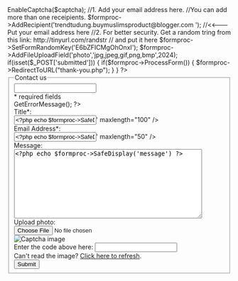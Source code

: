 <?PHP
/*
    Contact Form from HTML Form Guide
    This program is free software published under the
    terms of the GNU Lesser General Public License.
    See this page for more info:
    http://www.html-form-guide.com/contact-form/contact-form-attachment.html
*/
require_once("./include/fgcontactform.php");
require_once("./include/captcha-creator.php");
$formproc = new FGContactForm();
$captcha = new FGCaptchaCreator('scaptcha');
$formproc->EnableCaptcha($captcha);
//1. Add your email address here.
//You can add more than one receipients.
$formproc->AddRecipient('trendtudung.buymuslimsproduct@blogger.com '); //<<---Put your email address here
//2. For better security. Get a random tring from this link: http://tinyurl.com/randstr
// and put it here
$formproc->SetFormRandomKey('E6bZFICMgOhOnxI');
$formproc->AddFileUploadField('photo','jpg,jpeg,gif,png,bmp',2024);
if(isset($_POST['submitted']))
{
   if($formproc->ProcessForm())
   {
        $formproc->RedirectToURL("thank-you.php");
   }
}
?>
<!DOCTYPE html PUBLIC "-//W3C//DTD XHTML 1.0 Strict//EN"  "http://www.w3.org/TR/xhtml1/DTD/xhtml1-strict.dtd">
<html xmlns="http://www.w3.org/1999/xhtml" xml:lang="en-US" lang="en-US">
<head>
      <meta http-equiv='Content-Type' content='text/html; charset=utf-8'/>
      <title>Contact us</title>
      <link rel="STYLESHEET" type="text/css" href="contact.css" />
      <script type='text/javascript' src='scripts/gen_validatorv31.js'></script>
      <script type='text/javascript' src='scripts/fg_captcha_validator.js'></script>
</head>
<body>

<!-- Form Code Start -->
<form id='contactus' action='<?php echo $formproc->GetSelfScript(); ?>' method='post' enctype="multipart/form-data" accept-charset='UTF-8'>

<fieldset >
<legend>Contact us</legend>

<input type='hidden' name='submitted' id='submitted' value='1'/>
<input type='hidden' name='<?php echo $formproc->GetFormIDInputName(); ?>' value='<?php echo $formproc->GetFormIDInputValue(); ?>'/>
<input type='text'  class='spmhidip' name='<?php echo $formproc->GetSpamTrapInputName(); ?>' />

<div class='short_explanation'>* required fields</div>

<div><span class='error'><?php echo $formproc->GetErrorMessage(); ?></span></div>
<div class='container'>
    <label for='name' >Title*: </label><br/>
    <input type='text' name='name' id='name' value='<?php echo $formproc->SafeDisplay('name') ?>' maxlength="100" /><br/>
    <span id='contactus_name_errorloc' class='error'></span>
</div>
<div class='container'>
    <label for='email' >Email Address*:</label><br/>
    <input type='text' name='email' id='email' value='<?php echo $formproc->SafeDisplay('email') ?>' maxlength="50" /><br/>
    <span id='contactus_email_errorloc' class='error'></span>
</div>
<div class='container'>
    <label for='message' >Message:</label><br/>
    <span id='contactus_message_errorloc' class='error'></span>
    <textarea rows="10" cols="50" name='message' id='message'><?php echo $formproc->SafeDisplay('message') ?></textarea>
</div>
<div class='container'>
    <label for='photo' >Upload photo:</label><br/>
    <input type="file" name='photo' id='photo' /><br/>
    <span id='contactus_photo_errorloc' class='error'></span>
</div>
<div class='container'>
    <div><img alt='Captcha image' src='show-captcha.php?rand=1' id='scaptcha_img' /></div>
    <label for='scaptcha' >Enter the code above here:</label>
    <input type='text' name='scaptcha' id='scaptcha' maxlength="10" /><br/>
    <span id='contactus_scaptcha_errorloc' class='error'></span>
    <div class='short_explanation'>Can't read the image?
    <a href='javascript: refresh_captcha_img();'>Click here to refresh</a>.</div>
</div>


<div class='container'>
    <input type='submit' name='Submit' value='Submit' />
</div>

</fieldset>
</form>
<!-- client-side Form Validations:
Uses the excellent form validation script from JavaScript-coder.com-->

<script type='text/javascript'>
// <![CDATA[
    var frmvalidator  = new Validator("contactus");
    frmvalidator.EnableOnPageErrorDisplay();
    frmvalidator.EnableMsgsTogether();
    frmvalidator.addValidation("name","req","Please provide product name");
    frmvalidator.addValidation("email","req","Please provide your email address");
    frmvalidator.addValidation("email","email","Please provide a valid email address");
    frmvalidator.addValidation("message","maxlen=2048","The message is too long!(more than 2KB!)");
    frmvalidator.addValidation("photo","file_extn=jpg;jpeg;gif;png;bmp","Upload images only. Supported file types are: jpg,gif,png,bmp");
    frmvalidator.addValidation("scaptcha","req","Please enter the code in the image above");
    document.forms['contactus'].scaptcha.validator
      = new FG_CaptchaValidator(document.forms['contactus'].scaptcha,
                    document.images['scaptcha_img']);
    function SCaptcha_Validate()
    {
        return document.forms['contactus'].scaptcha.validator.validate();
    }
    frmvalidator.setAddnlValidationFunction("SCaptcha_Validate");
    function refresh_captcha_img()
    {
        var img = document.images['scaptcha_img'];
        img.src = img.src.substring(0,img.src.lastIndexOf("?")) + "?rand="+Math.random()*1000;
    }
// ]]>
</script>


</body>
</html>
